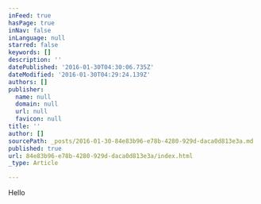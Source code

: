 ```yaml
---
inFeed: true
hasPage: true
inNav: false
inLanguage: null
starred: false
keywords: []
description: ''
datePublished: '2016-01-30T04:30:06.735Z'
dateModified: '2016-01-30T04:29:24.139Z'
authors: []
publisher:
  name: null
  domain: null
  url: null
  favicon: null
title: ''
author: []
sourcePath: _posts/2016-01-30-84e83b96-e78b-4280-929d-daca0d813e3a.md
published: true
url: 84e83b96-e78b-4280-929d-daca0d813e3a/index.html
_type: Article

---
```

Hello